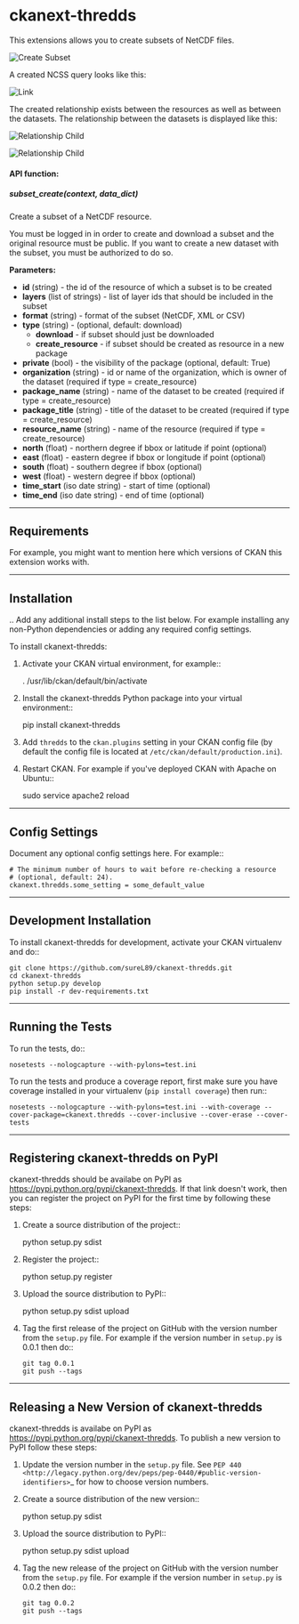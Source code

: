 ckanext-thredds
=============


This extensions allows you to create subsets of NetCDF files.

![Create Subset](doc/img/create_subset.png)

A created NCSS query looks like this:

![Link](doc/img/link.png)

The created relationship exists between the resources as well as between the
datasets. The relationship between the datasets is displayed like this:

![Relationship Child](doc/img/relationship_child.png)

![Relationship Child](doc/img/relationship_parent.png)

#### API function:

##### subset_create(context, data_dict)

Create a subset of a NetCDF resource.

You must be logged in in order to create and download a subset and the original
resource must be public.
If you want to create a new dataset with the subset, you must be authorized
to do so.

**Parameters:**
* **id** (string) - the id of the resource of which a subset is to be created
* **layers** (list of strings) - list of layer ids that should be included in the subset
* **format** (string) - format of the subset (NetCDF, XML or CSV)
* **type** (string) - (optional, default: download)
  * **download** - if subset should just be downloaded
  * **create_resource** - if subset should be created as resource in a new package
* **private** (bool) - the visibility of the package (optional, default: True)
* **organization** (string) - id or name of the organization, which is owner of
the dataset (required if type = create_resource)
* **package_name** (string) - name of the dataset to be created (required if type =
    create_resource)
* **package_title** (string) - title of the dataset to be created (required if type =
    create_resource)
* **resource_name** (string) - name of the resource (required if type =
    create_resource)
* **north** (float) - northern degree if bbox or latitude if point (optional)
* **east** (float) - eastern degree if bbox or longitude if point (optional)
* **south** (float) - southern degree if bbox (optional)
* **west** (float) - western degree if bbox (optional)
* **time_start** (iso date string) - start of time (optional)
* **time_end** (iso date string) - end of time (optional)

------------
Requirements
------------

For example, you might want to mention here which versions of CKAN this
extension works with.


------------
Installation
------------

.. Add any additional install steps to the list below.
   For example installing any non-Python dependencies or adding any required
   config settings.

To install ckanext-thredds:

1. Activate your CKAN virtual environment, for example::

     . /usr/lib/ckan/default/bin/activate

2. Install the ckanext-thredds Python package into your virtual environment::

     pip install ckanext-thredds

3. Add ``thredds`` to the ``ckan.plugins`` setting in your CKAN
   config file (by default the config file is located at
   ``/etc/ckan/default/production.ini``).

4. Restart CKAN. For example if you've deployed CKAN with Apache on Ubuntu::

     sudo service apache2 reload


---------------
Config Settings
---------------

Document any optional config settings here. For example::

    # The minimum number of hours to wait before re-checking a resource
    # (optional, default: 24).
    ckanext.thredds.some_setting = some_default_value


------------------------
Development Installation
------------------------

To install ckanext-thredds for development, activate your CKAN virtualenv and
do::

    git clone https://github.com/sureL89/ckanext-thredds.git
    cd ckanext-thredds
    python setup.py develop
    pip install -r dev-requirements.txt


-----------------
Running the Tests
-----------------

To run the tests, do::

    nosetests --nologcapture --with-pylons=test.ini

To run the tests and produce a coverage report, first make sure you have
coverage installed in your virtualenv (``pip install coverage``) then run::

    nosetests --nologcapture --with-pylons=test.ini --with-coverage --cover-package=ckanext.thredds --cover-inclusive --cover-erase --cover-tests


---------------------------------
Registering ckanext-thredds on PyPI
---------------------------------

ckanext-thredds should be availabe on PyPI as
https://pypi.python.org/pypi/ckanext-thredds. If that link doesn't work, then
you can register the project on PyPI for the first time by following these
steps:

1. Create a source distribution of the project::

     python setup.py sdist

2. Register the project::

     python setup.py register

3. Upload the source distribution to PyPI::

     python setup.py sdist upload

4. Tag the first release of the project on GitHub with the version number from
   the ``setup.py`` file. For example if the version number in ``setup.py`` is
   0.0.1 then do::

       git tag 0.0.1
       git push --tags


----------------------------------------
Releasing a New Version of ckanext-thredds
----------------------------------------

ckanext-thredds is availabe on PyPI as https://pypi.python.org/pypi/ckanext-thredds.
To publish a new version to PyPI follow these steps:

1. Update the version number in the ``setup.py`` file.
   See `PEP 440 <http://legacy.python.org/dev/peps/pep-0440/#public-version-identifiers>`_
   for how to choose version numbers.

2. Create a source distribution of the new version::

     python setup.py sdist

3. Upload the source distribution to PyPI::

     python setup.py sdist upload

4. Tag the new release of the project on GitHub with the version number from
   the ``setup.py`` file. For example if the version number in ``setup.py`` is
   0.0.2 then do::

       git tag 0.0.2
       git push --tags
